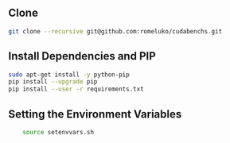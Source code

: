 Clone
------------
```bash
git clone --recursive git@github.com:romeluko/cudabenchs.git
```

Install Dependencies and PIP
------------

```bash
sudo apt-get install -y python-pip
pip install --upgrade pip
pip install --user -r requirements.txt
```

Setting the Environment Variables
------------
```bash
    source setenvvars.sh
```
